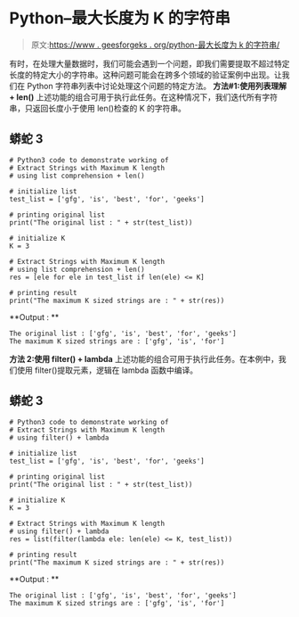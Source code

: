 # Python–最大长度为 K 的字符串

> 原文:[https://www . geesforgeks . org/python-最大长度为 k 的字符串/](https://www.geeksforgeeks.org/python-strings-with-maximum-k-length/)

有时，在处理大量数据时，我们可能会遇到一个问题，即我们需要提取不超过特定长度的特定大小的字符串。这种问题可能会在跨多个领域的验证案例中出现。让我们在 Python 字符串列表中讨论处理这个问题的特定方法。
**方法#1:使用列表理解+ len()**
上述功能的组合可用于执行此任务。在这种情况下，我们迭代所有字符串，只返回长度小于使用 len()检查的 K 的字符串。

## 蟒蛇 3

```
# Python3 code to demonstrate working of
# Extract Strings with Maximum K length
# using list comprehension + len()

# initialize list
test_list = ['gfg', 'is', 'best', 'for', 'geeks']

# printing original list
print("The original list : " + str(test_list))

# initialize K
K = 3

# Extract Strings with Maximum K length
# using list comprehension + len()
res = [ele for ele in test_list if len(ele) <= K]

# printing result
print("The maximum K sized strings are : " + str(res))
```

**Output : **

```
The original list : ['gfg', 'is', 'best', 'for', 'geeks']
The maximum K sized strings are : ['gfg', 'is', 'for']
```

**方法 2:使用 filter() + lambda**
上述功能的组合可用于执行此任务。在本例中，我们使用 filter()提取元素，逻辑在 lambda 函数中编译。

## 蟒蛇 3

```
# Python3 code to demonstrate working of
# Extract Strings with Maximum K length
# using filter() + lambda

# initialize list
test_list = ['gfg', 'is', 'best', 'for', 'geeks']

# printing original list
print("The original list : " + str(test_list))

# initialize K
K = 3

# Extract Strings with Maximum K length
# using filter() + lambda
res = list(filter(lambda ele: len(ele) <= K, test_list))

# printing result
print("The maximum K sized strings are : " + str(res))
```

**Output : **

```
The original list : ['gfg', 'is', 'best', 'for', 'geeks']
The maximum K sized strings are : ['gfg', 'is', 'for']
```
